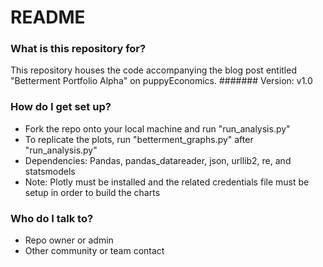 # README #


### What is this repository for? ###

This repository houses the code accompanying the blog post entitled "Betterment Portfolio Alpha" on puppyEconomics. 
#######
Version: v1.0


### How do I get set up? ###

* Fork the repo onto your local machine and run "run_analysis.py" 
* To replicate the plots, run "betterment_graphs.py" after "run_analysis.py"
* Dependencies: Pandas, pandas_datareader, json, urllib2, re, and statsmodels
* Note: Plotly must be installed and the related credentials file must be setup in order to build the charts


### Who do I talk to? ###

* Repo owner or admin
* Other community or team contact